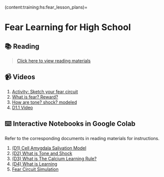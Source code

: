 (content:training:hs:fear_lesson_plans)=
# Fear Learning for High School

## 📚 Reading

> [Click here to view reading materials](https://nam02.safelinks.protection.outlook.com/?url=https%3A%2F%2Fmailmissouri-my.sharepoint.com%2F%3Af%3A%2Fg%2Fpersonal%2Fnairs_umsystem_edu%2FEh8xE4yJdPpLueaxefdjDfABc2UGfOQy9F3Z-5PLtJa9fQ%3Fe%3D96zVWS&data=05%7C02%7Cvovwm%40missouri.edu%7C75be49c949a64283d43b08dbff8423b2%7Ce3fefdbef7e9401ba51a355e01b05a89%7C0%7C0%7C638384715222225268%7CUnknown%7CTWFpbGZsb3d8eyJWIjoiMC4wLjAwMDAiLCJQIjoiV2luMzIiLCJBTiI6Ik1haWwiLCJXVCI6Mn0%3D%7C3000%7C%7C%7C&sdata=nHft1Df0SLgilSak%2FeO%2F8k7bdgAH%2FbcgwWHKr4JGg50%3D&reserved=0)

## 📹 Videos

1. [Activity: Sketch your fear circuit](https://www.youtube.com/watch?v=AiQh8wUmppM)
2. [What is fear? Reward?](https://www.youtube.com/watch?v=9P9Ka_ALStA)
3. [How are tone? shock? modeled](https://www.youtube.com/watch?v=6CHLNeBp2N8)
4. [D1.1 Video](https://youtu.be/PNbMSMyn_OI?si=jcmwb3BQcxxf0UiR)

## ⌨️ Interactive Notebooks in Google Colab

Refer to the corresponding documents in reading materials for instructions.

1. [(D1) Cell Amygdala Salivation Model](https://colab.research.google.com/github/gregglickert/Fear-Lesson-Plans/blob/master/Lesson-1-What-is-Fear/What-is-Fear.ipynb)
2. [(D2) What is Tone and Shock](https://colab.research.google.com/github/gregglickert/Fear-Lesson-Plans/blob/master/Lesson-2-How-do-Tone-Shock-pair/Intro-to-Tone-Shock.ipynb)
3. [(D3) What is The Calcium Learning Rule?](https://colab.research.google.com/github/gregglickert/Fear-Lesson-Plans/blob/master/Lesson-3-How-Ca-impacts-learning/Calcium-Rule.ipynb)
4. [(D4) What is Learning](https://colab.research.google.com/github/gregglickert/Fear-Lesson-Plans/blob/master/Lesson-4-1.4/D1.4.ipynb)
5. [Fear Circuit Simulation](https://colab.research.google.com/github/KhuramC/Fear-Lesson-Plans/blob/master/D1/Fear_Breadboard_Circuit.ipynb)

